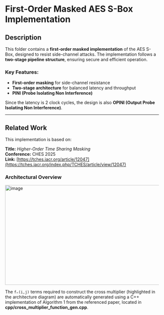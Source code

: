 # First-Order Masked AES S-Box Implementation

## Description  
This folder contains a **first-order masked implementation** of the AES S-Box, designed to resist side-channel attacks. The implementation follows a **two-stage pipeline structure**, ensuring secure and efficient operation.  

### Key Features:  
- **First-order masking** for side-channel resistance  
- **Two-stage architecture** for balanced latency and throughput  
- **PINI (Probe Isolating Non Interference)**

Since the latency is 2 clock cycles, the design is also **OPINI (Output Probe Isolating Non Interference)**.

---

## Related Work  
This implementation is based on:  

**Title:** *Higher-Order Time Sharing Masking*  
**Conference:** CHES 2025  
**Link:** [https://tches.iacr.org/article/12047](https://tches.iacr.org/index.php/TCHES/article/view/12047)  

### Architectural Overview  
<img width="774" height="327" alt="image" src="https://github.com/user-attachments/assets/98ec6bf4-558d-446d-9867-aa92d385fe67" />


The `fₙ(i,j)` terms required to construct the cross multiplier (highlighted in the architecture diagram) are automatically generated using a C++ implementation of Algorithm 1 from the referenced paper, located in
**cpp/cross_multiplier_function_gen.cpp**.
